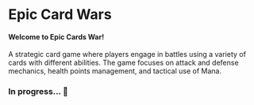 # Epic Card Wars

#### Welcome to Epic Cards War!
A strategic card game where players engage in battles using a variety of cards with different abilities. The game focuses on attack and defense mechanics, health points management, and tactical use of Mana.

### In progress... 🚧

